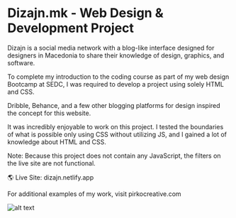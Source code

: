 # Dizajn.mk - Web Design & Development Project
Dizajn is a social media network with a blog-like interface designed for designers in Macedonia to share their knowledge of design, graphics, and software.

To complete my introduction to the coding course as part of my web design Bootcamp at SEDC, I was required to develop a project using solely HTML and CSS.

Dribble, Behance, and a few other blogging platforms for design inspired the concept for this website.

It was incredibly enjoyable to work on this project. I tested the boundaries of what is possible only using CSS without utilizing JS, and I gained a lot of knowledge about HTML and CSS.

Note: Because this project does not contain any JavaScript, the filters on the live site are not functional.

🌎 Live Site: dizajn.netlify.app

For additional examples of my work, visit pirkocreative.com

![alt text](https://images.unsplash.com/photo-1662471238526-115abd5d7795?ixlib=rb-1.2.1&ixid=MnwxMjA3fDB8MHxwaG90by1wYWdlfHx8fGVufDB8fHx8&auto=format&fit=crop&w=687&q=80)
